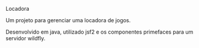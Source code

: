 Locadora


Um projeto para gerenciar uma locadora de jogos.


Desenvolvido em java, utilizado jsf2 e os componentes primefaces para um servidor wildfly.
